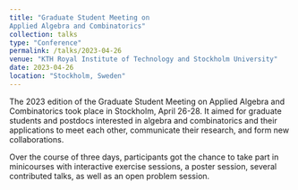 ```yaml
---
title: "Graduate Student Meeting on
Applied Algebra and Combinatorics"
collection: talks
type: "Conference"
permalink: /talks/2023-04-26
venue: "KTH Royal Institute of Technology and Stockholm University"
date: 2023-04-26
location: "Stockholm, Sweden"
---
```


The 2023 edition of the Graduate Student Meeting on Applied Algebra and Combinatorics took place in Stockholm, April 26-28. It aimed for graduate students and postdocs interested in algebra and combinatorics and their applications to meet each other, communicate their research, and form new collaborations.

Over the course of three days, participants got the chance to take part in minicourses with interactive exercise sessions, a poster session, several contributed talks, as well as an open problem session.
